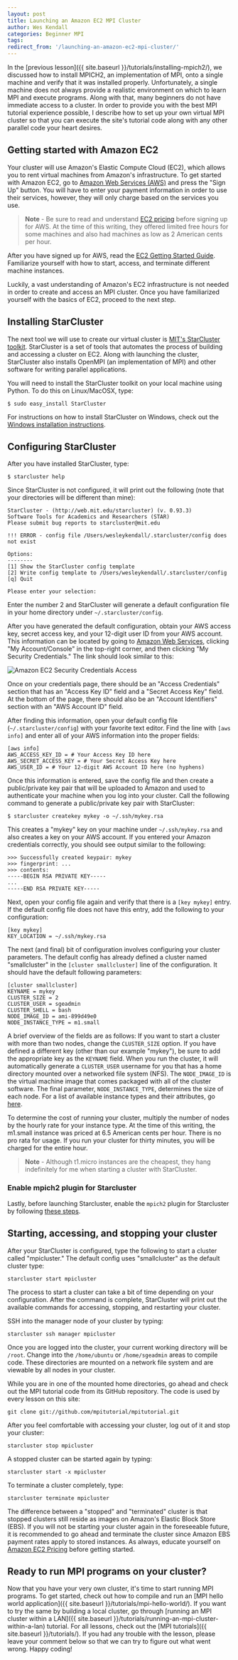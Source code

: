 ```yaml
---
layout: post
title: Launching an Amazon EC2 MPI Cluster
author: Wes Kendall
categories: Beginner MPI
tags:
redirect_from: '/launching-an-amazon-ec2-mpi-cluster/'
---
```


In the [previous lesson]({{ site.baseurl }}/tutorials/installing-mpich2/), we discussed how to install MPICH2, an implementation of MPI, onto a single machine and verify that it was installed properly. Unfortunately, a single machine does not always provide a realistic environment on which to learn MPI and execute programs. Along with that, many beginners do not have immediate access to a cluster. In order to provide you with the best MPI tutorial experience possible, I describe how to set up your own virtual MPI cluster so that you can execute the site's tutorial code along with any other parallel code your heart desires.

## Getting started with Amazon EC2
Your cluster will use Amazon's Elastic Compute Cloud (EC2), which allows you to rent virtual machines from Amazon's infrastructure. To get started with Amazon EC2, go to [Amazon Web Services (AWS)](http://aws.amazon.com/) and press the "Sign Up" button. You will have to enter your payment information in order to use their services, however, they will only charge based on the services you use.

> **Note** - Be sure to read and understand [EC2 pricing](http://aws.amazon.com/ec2/pricing/) before signing up for AWS. At the time of this writing, they offered limited free hours for some machines and also had machines as low as 2 American cents per hour.

After you have signed up for AWS, read the [EC2 Getting Started Guide](http://docs.amazonwebservices.com/AWSEC2/latest/UserGuide/EC2_GetStarted.html?r=1874). Familiarize yourself with how to start, access, and terminate different machine instances.

Luckily, a vast understanding of Amazon's EC2 infrastructure is not needed in order to create and access an MPI cluster. Once you have familiarized yourself with the basics of EC2, proceed to the next step.

## Installing StarCluster
The next tool we will use to create our virtual cluster is [MIT's StarCluster toolkit](http://star.mit.edu/cluster/). StarCluster is a set of tools that automates the process of building and accessing a cluster on EC2. Along with launching the cluster, StarCluster also installs OpenMPI (an implementation of MPI) and other software for writing parallel applications.

You will need to install the StarCluster toolkit on your local machine using Python. To do this on Linux/MacOSX, type:

```
$ sudo easy_install StarCluster
```

For instructions on how to install StarCluster on Windows, check out the [Windows installation instructions](http://star.mit.edu/cluster/docs/latest/installation.html#installing-on-windows).

## Configuring StarCluster
After you have installed StarCluster, type:

```
$ starcluster help
```

Since StarCluster is not configured, it will print out the following (note that your directories will be different than mine):

```
StarCluster - (http://web.mit.edu/starcluster) (v. 0.93.3)
Software Tools for Academics and Researchers (STAR)
Please submit bug reports to starcluster@mit.edu

!!! ERROR - config file /Users/wesleykendall/.starcluster/config does not exist

Options:
--------
[1] Show the StarCluster config template
[2] Write config template to /Users/wesleykendall/.starcluster/config
[q] Quit

Please enter your selection:
```

Enter the number 2 and StarCluster will generate a default configuration file in your home directory under `~/.starcluster/config`.

After you have generated the default configuration, obtain your AWS access key, secret access key, and your 12-digit user ID from your AWS account. This information can be located by going to [Amazon Web Services](http://aws.amazon.com/), clicking "My Account/Console" in the top-right corner, and then clicking "My Security Credentials." The link should look similar to this:

![Amazon EC2 Security Credentials Access](security_creds.png)

Once on your credentials page, there should be an "Access Credentials" section that has an "Access Key ID" field and a "Secret Access Key" field. At the bottom of the page, there should also be an "Account Identifiers" section with an "AWS Account ID" field.

After finding this information, open your default config file (`~/.starcluster/config`) with your favorite text editor. Find the line with `[aws info]` and enter all of your AWS information into the proper fields:

```
[aws info]
AWS_ACCESS_KEY_ID = # Your Access Key ID here
AWS_SECRET_ACCESS_KEY = # Your Secret Access Key here
AWS_USER_ID = # Your 12-digit AWS Account ID here (no hyphens)
```

Once this information is entered, save the config file and then create a public/private key pair that will be uploaded to Amazon and used to authenticate your machine when you log into your cluster. Call the following command to generate a public/private key pair with StarCluster:

```
$ starcluster createkey mykey -o ~/.ssh/mykey.rsa
```

This creates a "mykey" key on your machine under `~/.ssh/mykey.rsa` and also creates a key on your AWS account. If you entered your Amazon credentials correctly, you should see output similar to the following:

```
>>> Successfully created keypair: mykey
>>> fingerprint: ...
>>> contents:
-----BEGIN RSA PRIVATE KEY-----
...
-----END RSA PRIVATE KEY-----
```

Next, open your config file again and verify that there is a `[key mykey]` entry. If the default config file does not have this entry, add the following to your configuration:

```
[key mykey]
KEY_LOCATION = ~/.ssh/mykey.rsa
```

The next (and final) bit of configuration involves configuring your cluster parameters. The default config has already defined a cluster named "smallcluster" in the `[cluster smallcluster]` line of the configuration. It should have the default following parameters:

```
[cluster smallcluster]
KEYNAME = mykey
CLUSTER_SIZE = 2
CLUSTER_USER = sgeadmin
CLUSTER_SHELL = bash
NODE_IMAGE_ID = ami-899d49e0
NODE_INSTANCE_TYPE = m1.small
```

A brief overview of the fields are as follows: If you want to start a cluster with more than two nodes, change the `CLUSTER_SIZE` option. If you have defined a different key (other than our example "mykey"), be sure to add the appropriate key as the `KEYNAME` field. When you run the cluster, it will automatically generate a `CLUSTER_USER` username for you that has a home directory mounted over a networked file system (NFS). The `NODE_IMAGE_ID` is the virtual machine image that comes packaged with all of the cluster software. The final parameter, `NODE_INSTANCE_TYPE`, determines the size of each node. For a list of available instance types and their attributes, go [here](http://aws.amazon.com/ec2/instance-types/).

To determine the cost of running your cluster, multiply the number of nodes by the hourly rate for your instance type. At the time of this writing, the m1.small instance was priced at 6.5 American cents per hour. There is no pro rata for usage. If you run your cluster for thirty minutes, you will be charged for the entire hour.

> **Note** - Although t1.micro instances are the cheapest, they hang indefinitely for me when starting a cluster with StarCluster.

### Enable mpich2 plugin for Starcluster
Lastly, before launching Starcluster, enable the `mpich2` plugin for Starcluster by following [these steps](http://star.mit.edu/cluster/docs/0.93.3/plugins/mpich2.html).

## Starting, accessing, and stopping your cluster
After your StarCluster is configured, type the following to start a cluster called "mpicluster." The default config uses "smallcluster" as the default cluster type:

```
starcluster start mpicluster
```

The process to start a cluster can take a bit of time depending on your configuration. After the command is complete, StarCluster will print out the available commands for accessing, stopping, and restarting your cluster.

SSH into the manager node of your cluster by typing:

```
starcluster ssh manager mpicluster
```

Once you are logged into the cluster, your current working directory will be `/root`. Change into the `/home/ubuntu` or `/home/sgeadmin` areas to compile code. These directories are mounted on a network file system and are viewable by all nodes in your cluster.

While you are in one of the mounted home directories, go ahead and check out the MPI tutorial code from its GitHub repository. The code is used by every lesson on this site:

```
git clone git://github.com/mpitutorial/mpitutorial.git
```

After you feel comfortable with accessing your cluster, log out of it and stop your cluster:

```
starcluster stop mpicluster
```

A stopped cluster can be started again by typing:

```
starcluster start -x mpicluster
```

To terminate a cluster completely, type:

```
starcluster terminate mpicluster
```

The difference between a "stopped" and "terminated" cluster is that stopped clusters still reside as images on Amazon's Elastic Block Store (EBS). If you will not be starting your cluster again in the foreseeable future, it is recommended to go ahead and terminate the cluster since Amazon EBS payment rates apply to stored instances. As always, educate yourself on [Amazon EC2 Pricing](http://aws.amazon.com/ec2/pricing/) before getting started.

## Ready to run MPI programs on your cluster?
Now that you have your very own cluster, it's time to start running MPI programs. To get started, check out how to compile and run an [MPI hello world application]({{ site.baseurl }}/tutorials/mpi-hello-world/). If you want to try the same by building a local cluster, go through [running an MPI cluster within a LAN]({{ site.baseurl }}/tutorials/running-an-mpi-cluster-within-a-lan) tutorial. For all lessons, check out the [MPI tutorials]({{ site.baseurl }}/tutorials/). If you had any trouble with the lesson, please leave your comment below so that we can try to figure out what went wrong. Happy coding!
